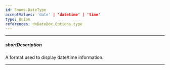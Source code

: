 ```yaml
---
id: Enums.DateType
acceptValues: 'date' | 'datetime' | 'time'
type: Union
references: dxDateBox.Options.type
---
```

---
##### shortDescription
A format used to display date/time information.

---
